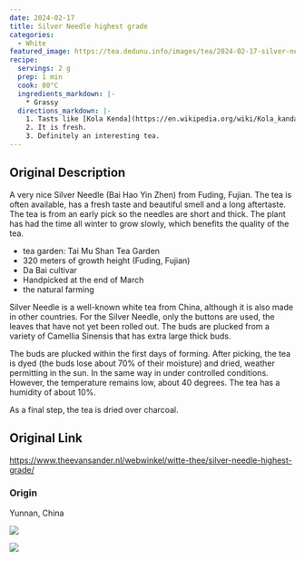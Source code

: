 ```yaml
---
date: 2024-02-17
title: Silver Needle highest grade
categories:
  - White
featured_image: https://tea.dedunu.info/images/tea/2024-02-17-silver-needles-highest-grade-1.jpg
recipe:
  servings: 2 g
  prep: 1 min
  cook: 80°C
  ingredients_markdown: |-
    * Grassy
  directions_markdown: |-
    1. Tasts like [Kola Kenda](https://en.wikipedia.org/wiki/Kola_kanda).
    2. It is fresh.
    3. Definitely an interesting tea.
---
```

## Original Description

A very nice Silver Needle (Bai Hao Yin Zhen) from Fuding, Fujian. The tea is often available, has a fresh taste and beautiful smell and a long aftertaste. The tea is from an early pick so the needles are short and thick. The plant has had the time all winter to grow slowly, which benefits the quality of the tea.

- tea garden: Tai Mu Shan Tea Garden
- 320 meters of growth height (Fuding, Fujian)
- Da Bai cultivar
- Handpicked at the end of March
- the natural farming

Silver Needle is a well-known white tea from China, although it is also made in other countries. For the Silver Needle, only the buttons are used, the leaves that have not yet been rolled out. The buds are plucked from a variety of Camellia Sinensis that has extra large thick buds.

The buds are plucked within the first days of forming. After picking, the tea is dyed (the buds lose about 70% of their moisture) and dried, weather permitting in the sun. In the same way in under controlled conditions. However, the temperature remains low, about 40 degrees. The tea has a humidity of about 10%.

As a final step, the tea is dried over charcoal.

## Original Link

<https://www.theevansander.nl/webwinkel/witte-thee/silver-needle-highest-grade/>

### Origin 

Yunnan, China

![](https://tea.dedunu.info/images/tea/2024-02-17-silver-needles-highest-grade-2.jpg)

![](https://tea.dedunu.info/images/tea/2024-02-17-silver-needles-highest-grade-3.jpg)
